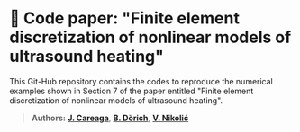 # 📌 Code paper: "Finite element discretization of nonlinear models of ultrasound heating"

This Git-Hub repository contains the codes to reproduce the numerical examples shown in Section 7 of the paper entitled "Finite element discretization of nonlinear models of ultrasound heating".

> **Authors:** [**J. Careaga**](https://scholar.google.com/citations?user=-SYWkN8AAAAJ&hl=es), [**B. Dörich**](https://scholar.google.com/citations?user=h9b6i00AAAAJ&hl=en), [**V. Nikolić**](https://scholar.google.com/citations?user=73kZ9csAAAAJ&hl=en)
